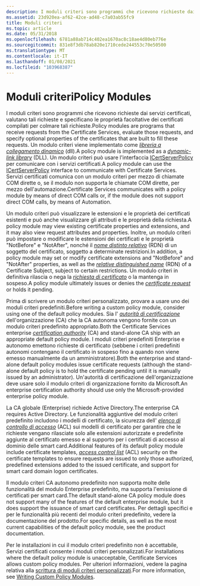 ```yaml
---
description: I moduli criteri sono programmi che ricevono richieste dai servizi certificati, valutano tali richieste e specificano le proprietà facoltative dei certificati compilati per colmare tali richieste.
ms.assetid: 23d920ea-af62-42ce-ad48-c7a03ab55fc9
title: Moduli criteri
ms.topic: article
ms.date: 05/31/2018
ms.openlocfilehash: 6781a88ab714c402ea1670ac8c18ae4d80eb776e
ms.sourcegitcommit: 831e8f3db78ab820e1710cede244553c70e50500
ms.translationtype: MT
ms.contentlocale: it-IT
ms.lasthandoff: 01/08/2021
ms.locfileid: "103968387"
---
```

# <a name="policy-modules"></a><span data-ttu-id="03ce1-103">Moduli criteri</span><span class="sxs-lookup"><span data-stu-id="03ce1-103">Policy Modules</span></span>

<span data-ttu-id="03ce1-104">I moduli criteri sono programmi che ricevono richieste dai servizi certificati, valutano tali richieste e specificano le proprietà facoltative dei certificati compilati per colmare tali richieste.</span><span class="sxs-lookup"><span data-stu-id="03ce1-104">Policy modules are programs that receive requests from the Certificate Services, evaluate those requests, and specify optional properties of the certificates that are built to fill these requests.</span></span> <span data-ttu-id="03ce1-105">Un modulo criteri viene implementato come [*libreria a collegamento dinamico*](../secgloss/d-gly.md) (dll).</span><span class="sxs-lookup"><span data-stu-id="03ce1-105">A policy module is implemented as a [*dynamic-link library*](../secgloss/d-gly.md) (DLL).</span></span> <span data-ttu-id="03ce1-106">Un modulo criteri può usare l'interfaccia [ICertServerPolicy](/windows/desktop/api/Certif/nn-certif-icertserverpolicy) per comunicare con i servizi certificati.</span><span class="sxs-lookup"><span data-stu-id="03ce1-106">A policy module can use the [ICertServerPolicy](/windows/desktop/api/Certif/nn-certif-icertserverpolicy) interface to communicate with Certificate Services.</span></span> <span data-ttu-id="03ce1-107">Servizi certificati comunica con un modulo criteri per mezzo di chiamate COM dirette o, se il modulo non supporta le chiamate COM dirette, per mezzo dell'automazione.</span><span class="sxs-lookup"><span data-stu-id="03ce1-107">Certificate Services communicates with a policy module by means of direct COM calls or, if the module does not support direct COM calls, by means of Automation.</span></span>

<span data-ttu-id="03ce1-108">Un modulo criteri può visualizzare le estensioni e le proprietà dei certificati esistenti e può anche visualizzare gli attributi e le proprietà della richiesta.</span><span class="sxs-lookup"><span data-stu-id="03ce1-108">A policy module may view existing certificate properties and extensions, and it may also view request attributes and properties.</span></span> <span data-ttu-id="03ce1-109">Inoltre, un modulo criteri può impostare o modificare le estensioni dei certificati e le proprietà "NotBefore" e "NotAfter", nonché il [*nome distinto relativo*](../secgloss/r-gly.md) (RDN) di un soggetto del certificato, soggetto a determinate restrizioni.</span><span class="sxs-lookup"><span data-stu-id="03ce1-109">In addition, a policy module may set or modify certificate extensions and "NotBefore" and "NotAfter" properties, as well as the [*relative distinguished name*](../secgloss/r-gly.md) (RDN) of a Certificate Subject, subject to certain restrictions.</span></span> <span data-ttu-id="03ce1-110">Un modulo criteri in definitiva rilascia o nega la [*richiesta di certificato*](../secgloss/c-gly.md) o la mantenga in sospeso.</span><span class="sxs-lookup"><span data-stu-id="03ce1-110">A policy module ultimately issues or denies the [*certificate request*](../secgloss/c-gly.md) or holds it pending.</span></span>

<span data-ttu-id="03ce1-111">Prima di scrivere un modulo criteri personalizzato, provare a usare uno dei moduli criteri predefiniti.</span><span class="sxs-lookup"><span data-stu-id="03ce1-111">Before writing a custom policy module, consider using one of the default policy modules.</span></span> <span data-ttu-id="03ce1-112">Sia l' [*autorità di certificazione*](../secgloss/c-gly.md) dell'organizzazione (CA) che la CA autonoma vengono fornite con un modulo criteri predefinito appropriato.</span><span class="sxs-lookup"><span data-stu-id="03ce1-112">Both the Certificate Services enterprise [*certification authority*](../secgloss/c-gly.md) (CA) and stand-alone CA ship with an appropriate default policy module.</span></span> <span data-ttu-id="03ce1-113">I moduli criteri predefiniti Enterprise e autonomo emettono richieste di certificato (sebbene i criteri predefiniti autonomi contengano il certificato in sospeso fino a quando non viene emesso manualmente da un amministratore).</span><span class="sxs-lookup"><span data-stu-id="03ce1-113">Both the enterprise and stand-alone default policy modules issue certificate requests (although the stand-alone default policy is to hold the certificate pending until it is manually issued by an administrator).</span></span> <span data-ttu-id="03ce1-114">Un'autorità di certificazione dell'organizzazione deve usare solo il modulo criteri di organizzazione fornito da Microsoft.</span><span class="sxs-lookup"><span data-stu-id="03ce1-114">An enterprise certification authority should use only the Microsoft-provided enterprise policy module.</span></span>

<span data-ttu-id="03ce1-115">La CA globale (Enterprise) richiede Active Directory.</span><span class="sxs-lookup"><span data-stu-id="03ce1-115">The enterprise CA requires Active Directory.</span></span> <span data-ttu-id="03ce1-116">Le funzionalità aggiuntive del modulo criteri predefinito includono i modelli di certificato, la sicurezza dell' [*elenco di controllo di accesso*](../secgloss/a-gly.md) (ACL) sui modelli di certificato per garantire che le richieste vengano rilasciate solo alle estensioni autorizzate e predefinite aggiunte al certificato emesso e al supporto per i certificati di accesso al dominio delle smart card.</span><span class="sxs-lookup"><span data-stu-id="03ce1-116">Additional features of its default policy module include certificate templates, [*access control list*](../secgloss/a-gly.md) (ACL) security on the certificate templates to ensure requests are issued to only those authorized, predefined extensions added to the issued certificate, and support for smart card domain logon certificates.</span></span>

<span data-ttu-id="03ce1-117">Il modulo criteri CA autonomo predefinito non supporta molte delle funzionalità del modulo Enterprise predefinito, ma supporta l'emissione di certificati per smart card.</span><span class="sxs-lookup"><span data-stu-id="03ce1-117">The default stand-alone CA policy module does not support many of the features of the default enterprise module, but it does support the issuance of smart card certificates.</span></span> <span data-ttu-id="03ce1-118">Per dettagli specifici e per le funzionalità più recenti del modulo criteri predefinito, vedere la documentazione del prodotto.</span><span class="sxs-lookup"><span data-stu-id="03ce1-118">For specific details, as well as the most current capabilities of the default policy module, see the product documentation.</span></span>

<span data-ttu-id="03ce1-119">Per le installazioni in cui il modulo criteri predefinito non è accettabile, Servizi certificati consente i moduli criteri personalizzati.</span><span class="sxs-lookup"><span data-stu-id="03ce1-119">For installations where the default policy module is unacceptable, Certificate Services allows custom policy modules.</span></span> <span data-ttu-id="03ce1-120">Per ulteriori informazioni, vedere la pagina relativa alla [scrittura di moduli criteri personalizzati](writing-custom-modules.md).</span><span class="sxs-lookup"><span data-stu-id="03ce1-120">For more information, see [Writing Custom Policy Modules](writing-custom-modules.md).</span></span>

 

 
